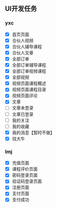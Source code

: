 ## UI开发任务
### yxc
- [x]  首页页面
- [x]  合伙人视频
- [x]  合伙人辅导课程
- [x]  合伙人文章
- [x]  全部订单
- [x]  全部订单辅导课程
- [x]  全部订单视频课程
- [x]  全部视频
- [x]  视频页面课程概述
- [x]  视频页面课程目录
- [x]  视频页面评论
- [x]  文章
- [ ]  文章未登录
- [ ]  文章已登录
- [ ]  我的关注
- [ ]  我的收藏
- [x]  我的消息【暂时不做】
- [x]  找大牛

### lmj
- [x]  充值页面
- [x]  课程评价页面
- [x]  密码登录页面
- [x]  验证码登录页面
- [x]  注册页面
- [x]  支付页面
- [x]  支付成功
